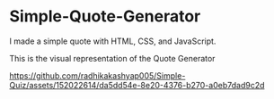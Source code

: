 # Simple-Quote-Generator  
I made a simple quote with HTML, CSS, and JavaScript. 

This is the visual representation of the Quote Generator  

https://github.com/radhikakashyap005/Simple-Quiz/assets/152022614/da5dd54e-8e20-4376-b270-a0eb7dad9c2d

